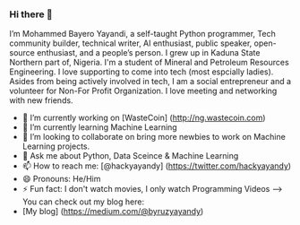 ### Hi there 👋

I’m Mohammed Bayero Yayandi, a self-taught Python programmer, Tech community builder, technical writer, AI enthusiast, public speaker, open-source enthusiast, and a people’s person. I grew up in Kaduna State Northern part of, Nigeria. I'm a student of Mineral and Petroleum Resources Engineering. I love supporting to come into tech (most espcially ladies). Asides from being actively involved in tech, I am a social entrepreneur and a volunteer for Non-For Profit Organization. I love meeting and networking with new friends.


- 🔭 I’m currently working on [WasteCoin] (http://ng.wastecoin.com)
- 🌱 I’m currently learning Machine Learning
- 👯 I’m looking to collaborate on bring more newbies to work on Machine Learning projects.
- 💬 Ask me about Python, Data Sceince & Machine Learning
- 📫 How to reach me: [@hackyayandy] (https://twitter.com/hackyayandy)
- 😄 Pronouns: He/Him
- ⚡ Fun fact: I don't watch movies, I only watch Programming Videos
-->
You can check out my blog here:
- [My blog] (https://medium.com/@byruzyayandy)
